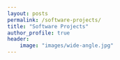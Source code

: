 ```yaml
---
layout: posts
permalink: /software-projects/
title: "Software Projects"
author_profile: true
header:
    image: "images/wide-angle.jpg"
---
```

